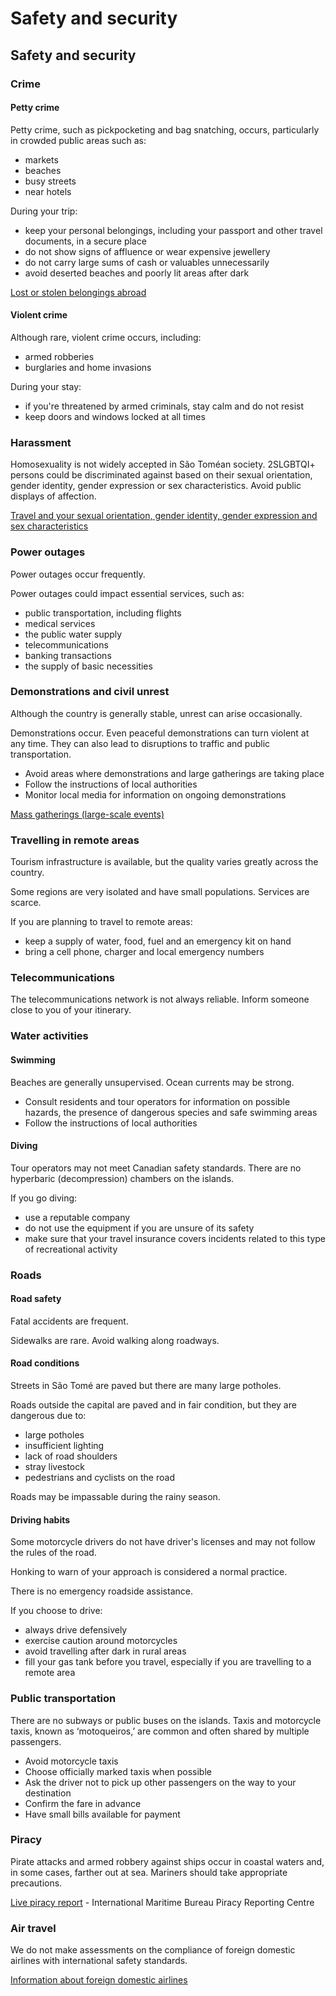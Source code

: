 # Safety and security

## Safety and security

### Crime

#### Petty crime

Petty crime, such as pickpocketing and bag snatching, occurs, particularly in crowded public areas such as:

* markets
* beaches
* busy streets
* near hotels

During your trip:

* keep your personal belongings, including your passport and other travel documents, in a secure place
* do not show signs of affluence or wear expensive jewellery
* do not carry large sums of cash or valuables unnecessarily
* avoid deserted beaches and poorly lit areas after dark

[Lost or stolen belongings abroad](https://travel.gc.ca/assistance/emergency-info/stolen-belongings)

#### Violent crime

Although rare, violent crime occurs, including:

* armed robberies
* burglaries and home invasions

During your stay:

* if you're threatened by armed criminals, stay calm and do not resist
* keep doors and windows locked at all times

### Harassment

Homosexuality is not widely accepted in São Toméan society. 2SLGBTQI+ persons could be discriminated against based on their sexual orientation, gender identity, gender expression or sex characteristics. Avoid public displays of affection.

[Travel and your sexual orientation, gender identity, gender expression and sex characteristics](https://travel.gc.ca/travelling/health-safety/lgbt-travel)

### Power outages

Power outages occur frequently.

Power outages could impact essential services, such as:

* public transportation, including flights
* medical services
* the public water supply
* telecommunications
* banking transactions
* the supply of basic necessities

### Demonstrations and civil unrest

Although the country is generally stable, unrest can arise occasionally.

Demonstrations occur. Even peaceful demonstrations can turn violent at any time. They can also lead to disruptions to traffic and public transportation.

* Avoid areas where demonstrations and large gatherings are taking place
* Follow the instructions of local authorities
* Monitor local media for information on ongoing demonstrations

[Mass gatherings (large-scale events)](https://travel.gc.ca/travelling/health-safety/mass-gatherings)

### Travelling in remote areas

Tourism infrastructure is available, but the quality varies greatly across the country.

Some regions are very isolated and have small populations. Services are scarce.

If you are planning to travel to remote areas:

* keep a supply of water, food, fuel and an emergency kit on hand
* bring a cell phone, charger and local emergency numbers

### Telecommunications

The telecommunications network is not always reliable. Inform someone close to you of your itinerary.

### Water activities

#### Swimming

Beaches are generally unsupervised. Ocean currents may be strong.

* Consult residents and tour operators for information on possible hazards, the presence of dangerous species and safe swimming areas
* Follow the instructions of local authorities

#### Diving

Tour operators may not meet Canadian safety standards. There are no hyperbaric (decompression) chambers on the islands.

If you go diving:

* use a reputable company
* do not use the equipment if you are unsure of its safety
* make sure that your travel insurance covers incidents related to this type of recreational activity

### Roads

#### Road safety

Fatal accidents are frequent.

Sidewalks are rare. Avoid walking along roadways.

#### Road conditions

Streets in São Tomé are paved but there are many large potholes.

Roads outside the capital are paved and in fair condition, but they are dangerous due to:

* large potholes
* insufficient lighting
* lack of road shoulders
* stray livestock
* pedestrians and cyclists on the road

Roads may be impassable during the rainy season.

#### Driving habits

Some motorcycle drivers do not have driver's licenses and may not follow the rules of the road.

Honking to warn of your approach is considered a normal practice.

There is no emergency roadside assistance.

If you choose to drive:

* always drive defensively
* exercise caution around motorcycles
* avoid travelling after dark in rural areas
* fill your gas tank before you travel, especially if you are travelling to a remote area

### Public transportation

There are no subways or public buses on the islands. Taxis and motorcycle taxis, known as ‘motoqueiros,’ are common and often shared by multiple passengers.

* Avoid motorcycle taxis
* Choose officially marked taxis when possible
* Ask the driver not to pick up other passengers on the way to your destination
* Confirm the fare in advance
* Have small bills available for payment

### Piracy

Pirate attacks and armed robbery against ships occur in coastal waters and, in some cases, farther out at sea. Mariners should take appropriate precautions.

[Live piracy report](https://icc-ccs.org/index.php/piracy-reporting-centre) - International Maritime Bureau Piracy Reporting Centre

### Air travel

We do not make assessments on the compliance of foreign domestic airlines with international safety standards.

[Information about foreign domestic airlines](https://travel.gc.ca/air/in-flight-safety#other)